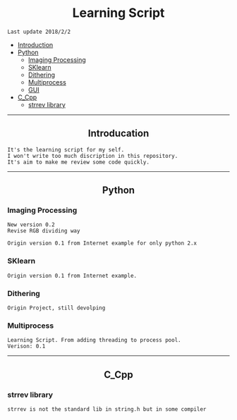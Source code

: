 <h1 align="center">Learning Script</h1>

```
Last update 2018/2/2
```

* [Introduction](#overview)
* [Python](#py)
    * [Imaging Processing](#imagepress)
    * [SKlearn](#sk)
    * [Dithering](#di)
    * [Multiprocess](#mp)
    * [GUI](#gui)
* [C_Cpp](#Cpp)
    * [strrev library](#strrev)
        
        
***
<h2 id="overview" align="center">Introducation</h2>

```
It's the learning script for my self.
I won't write too much discription in this repository.
It's aim to make me review some code quickly.
```

***
<h2 id="py" align="center">Python</h2>
<h3 id="imagepress">Imaging Processing</h3>

```
New version 0.2
Revise RGB dividing way

Origin version 0.1 from Internet example for only python 2.x
```

<h3 id="sk">SKlearn</h3>

```
Origin version 0.1 from Internet example.
```


<h3 id="di" >Dithering</h3>

```
Origin Project, still devolping
```
<h3 id='mp'>Multiprocess</h3>

```
Learning Script. From adding threading to process pool.
Verison: 0.1
```
***

<h2 id="Cpp" align="center">C_Cpp</h2>
<h3 id="strrev">strrev library</h3>

```
strrev is not the standard lib in string.h but in some compiler
```

